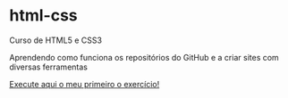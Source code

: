 # html-css
 Curso de HTML5 e CSS3

 Aprendendo como funciona os repositórios do GitHub e a criar sites
 com diversas ferramentas

<a href='https://miguelalaware.github.io/html-css/exercicios/ex001/index.html'>Execute aqui o meu primeiro o exercício!</a>